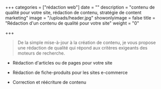 +++
categories = ["rédaction web"]
date = ""
description = "contenu de qualité pour votre site, rédaction de contenu, stratégie de content marketing"
image = "/uploads/header.jpg"
showonlyimage = false
title = "Rédaction d'un contenu de qualité pour votre site"
weight = "0"

+++
<!--more-->

> De la simple mise-à-jour à la création de contenu, je vous propose une rédaction de qualité qui répond aux critères exigeants des moteurs de recherche. 

* Rédaction d'articles ou de pages pour votre site


* Rédaction de fiche-produits pour les sites e-commerce
* Correction et réécriture de contenu